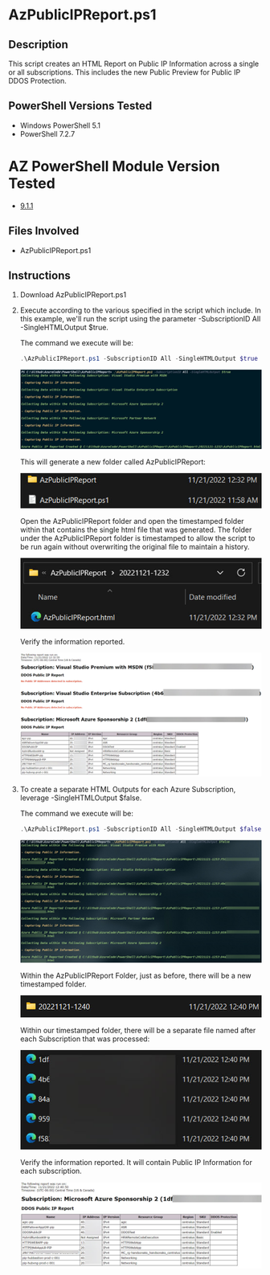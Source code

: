 # AzPublicIPReport.ps1
## Description
This script creates an HTML Report on Public IP Information across a single or all subscriptions. This includes the new Public Preview for Public IP DDOS Protection. 

## PowerShell Versions Tested
- Windows PowerShell 5.1
- PowerShell 7.2.7

# AZ PowerShell Module Version Tested
- [9.1.1](https://github.com/Azure/azure-powershell/releases)

## Files Involved
- AzPublicIPReport.ps1

## Instructions
1. Download AzPublicIPReport.ps1
   
2. Execute according to the various specified in the script which include.  In this example, we'll run the script using the parameter -SubscriptionID All -SingleHTMLOutput $true.

    The command we execute will be:
      ```PowerShell
    .\AzPublicIPReport.ps1 -SubscriptionID All -SingleHTMLOutput $true
    ```
   
    ![Alt text](./DemoScreenshots/demo1.jpg?raw=true)

   This will generate a new folder called AzPublicIPReport:

   ![Alt text](./DemoScreenshots/demo2.jpg?raw=true)

   Open the AzPublicIPReport folder and open the timestamped folder within that contains the single html file that was generated. The folder under the AzPublicIPReport folder is timestamped to allow the script to be run again without overwriting the original file to maintain a history.

    ![Alt text](./DemoScreenshots/demo3.jpg?raw=true)

   Verify the information reported.

    ![Alt text](./DemoScreenshots/demo4.jpg?raw=true)


3. To create a separate HTML Outputs for each Azure Subscription, leverage -SingleHTMLOutput $false.  

     The command we execute will be:
    ```PowerShell
    .\AzPublicIPReport.ps1 -SubscriptionID All -SingleHTMLOutput $false
    ```

    ![Alt text](./DemoScreenshots/demo5.jpg?raw=true)


    Within the AzPublicIPReport Folder, just as before, there will be a new timestamped folder.  

    ![Alt text](./DemoScreenshots/demo6.jpg?raw=true)

    Within our timestamped folder, there will be a separate file named after each Subscription that was processed:

    ![Alt text](./DemoScreenshots/demo7.jpg?raw=true)

    Verify the information reported. It will contain Public IP Information for each subscription.

    ![Alt text](./DemoScreenshots/demo8.jpg?raw=true)
